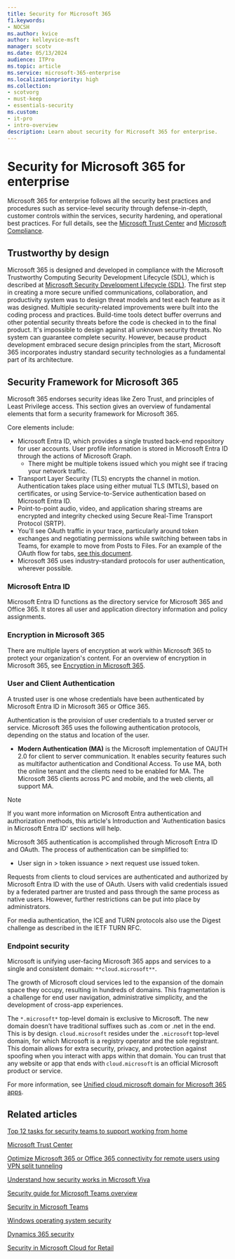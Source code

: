 ```yaml
---
title: Security for Microsoft 365
f1.keywords:
- NOCSH
ms.author: kvice
author: kelleyvice-msft
manager: scotv
ms.date: 05/13/2024
audience: ITPro
ms.topic: article
ms.service: microsoft-365-enterprise
ms.localizationpriority: high
ms.collection: 
- scotvorg
- must-keep
- essentials-security
ms.custom: 
- it-pro
- intro-overview
description: Learn about security for Microsoft 365 for enterprise.
---
```


# Security for Microsoft 365 for enterprise

Microsoft 365 for enterprise follows all the security best practices and procedures such as service-level security through defense-in-depth, customer controls within the services, security hardening, and operational best practices. For full details, see the [Microsoft Trust Center](https://microsoft.com/trustcenter) and [Microsoft Compliance](/compliance).

## Trustworthy by design

Microsoft 365 is designed and developed in compliance with the Microsoft Trustworthy Computing Security Development Lifecycle (SDL), which is described at [Microsoft Security Development Lifecycle (SDL)](https://www.microsoft.com/sdl/default.aspx). The first step in creating a more secure unified communications, collaboration, and productivity system was to design threat models and test each feature as it was designed. Multiple security-related improvements were built into the coding process and practices. Build-time tools detect buffer overruns and other potential security threats before the code is checked in to the final product. It's impossible to design against all unknown security threats. No system can guarantee complete security. However, because product development embraced secure design principles from the start, Microsoft 365 incorporates industry standard security technologies as a fundamental part of its architecture.

## Security Framework for Microsoft 365

Microsoft 365 endorses security ideas like Zero Trust, and principles of Least Privilege access. This section gives an overview of fundamental elements that form a security framework for Microsoft 365.

Core elements include:

- Microsoft Entra ID, which provides a single trusted back-end repository for user accounts. User profile information is stored in Microsoft Entra ID through the actions of Microsoft Graph.
  - There might be multiple tokens issued which you might see if tracing your network traffic.
- Transport Layer Security (TLS) encrypts the channel in motion. Authentication takes place using either mutual TLS (MTLS), based on certificates, or using Service-to-Service authentication based on Microsoft Entra ID.
- Point-to-point audio, video, and application sharing streams are encrypted and integrity checked using Secure Real-Time Transport Protocol (SRTP).
- You'll see OAuth traffic in your trace, particularly around token exchanges and negotiating permissions while switching between tabs in Teams, for example to move from Posts to Files. For an example of the OAuth flow for tabs, [see this document](/microsoftteams/platform/tabs/how-to/authentication/auth-flow-tab).
- Microsoft 365 uses industry-standard protocols for user authentication, wherever possible.

<a name='azure-active-directory'></a>

### Microsoft Entra ID

Microsoft Entra ID functions as the directory service for Microsoft 365 and Office 365. It stores all user and application directory information and policy assignments.

### Encryption in Microsoft 365

There are multiple layers of encryption at work within Microsoft 365 to protect your organization's content. For an overview of encryption in Microsoft 365, see [Encryption in Microsoft 365](/microsoft-365/compliance/encryption).

### User and Client Authentication

A trusted user is one whose credentials have been authenticated by Microsoft Entra ID in Microsoft 365 or Office 365.

Authentication is the provision of user credentials to a trusted server or service. Microsoft 365 uses the following authentication protocols, depending on the status and location of the user.

- **Modern Authentication (MA)** is the Microsoft implementation of OAUTH 2.0 for client to server communication. It enables security features such as multifactor authentication and Conditional Access. To use MA, both the online tenant and the clients need to be enabled for MA. The Microsoft 365 clients across PC and mobile, and the web clients, all support MA.

> [!NOTE]
> If you want more information on Microsoft Entra authentication and authorization methods, this article's Introduction and 'Authentication basics in Microsoft Entra ID' sections will help.

Microsoft 365 authentication is accomplished through Microsoft Entra ID and OAuth. The process of authentication can be simplified to:

- User sign in > token issuance > next request use issued token.

Requests from clients to cloud services are authenticated and authorized by Microsoft Entra ID with the use of OAuth. Users with valid credentials issued by a federated partner are trusted and pass through the same process as native users. However, further restrictions can be put into place by administrators.

For media authentication, the ICE and TURN protocols also use the Digest challenge as described in the IETF TURN RFC.

### Endpoint security

Microsoft is unifying user-facing Microsoft 365 apps and services to a single and consistent domain: `**cloud.microsoft**`.

The growth of Microsoft cloud services led to the expansion of the domain space they occupy, resulting in hundreds of domains. This fragmentation is a challenge for end user navigation, administrative simplicity, and the development of cross-app experiences.

The `*.microsoft*` top-level domain is exclusive to Microsoft. The new domain doesn’t have traditional suffixes such as .com or .net in the end. This is by design. `cloud.microsoft` resides under the `.microsoft` top-level domain, for which Microsoft is a registry operator and the sole registrant. This domain allows for extra security, privacy, and protection against spoofing when you interact with apps within that domain. You can trust that any website or app that ends with `cloud.microsoft` is an official Microsoft product or service.

For more information, see [Unified cloud.microsoft domain for Microsoft 365 apps](cloud-microsoft-domain.md).

## Related articles

[Top 12 tasks for security teams to support working from home](/microsoft-365/security/top-security-tasks-for-remote-work)

[Microsoft Trust Center](https://microsoft.com/trustcenter)

[Optimize Microsoft 365 or Office 365 connectivity for remote users using VPN split tunneling](/Office365/Enterprise/office-365-vpn-split-tunnel)

[Understand how security works in Microsoft Viva](/viva/viva-security)

[Security guide for Microsoft Teams overview](/microsoftteams/teams-security-guide)

[Security in Microsoft Teams](/microsoftteams/security-compliance-overview#security)

[Windows operating system security](/windows/security/operating-system-security/)

[Dynamics 365 security](/dynamics365/get-started/security)

[Security in Microsoft Cloud for Retail](/industry/retail/security-overview)
